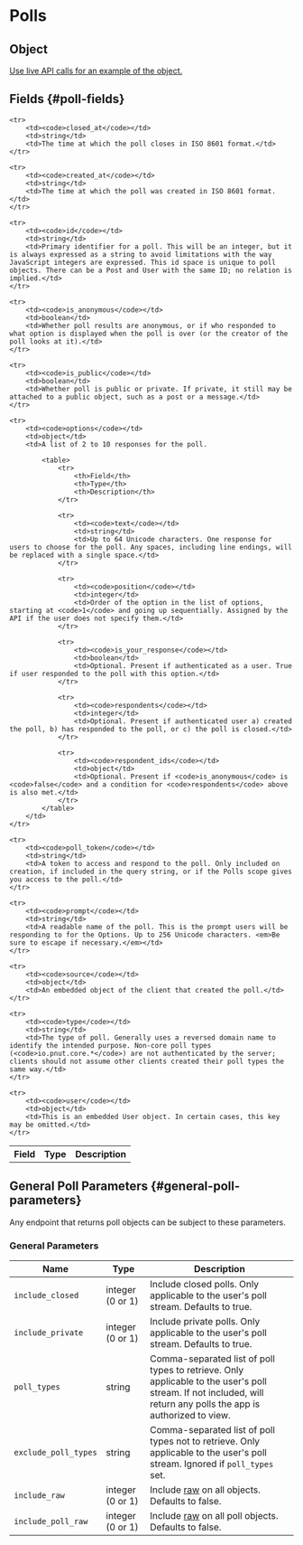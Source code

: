 # Polls


## Object

[Use live API calls for an example of the object.](/docs/api/resources/polls/lookup#get-polls-id)


## Fields {#poll-fields}

<table>
    <tr>
        <th>Field</th>
        <th>Type</th>
        <th>Description</th>
    </tr>

    <tr>
        <td><code>closed_at</code></td>
        <td>string</td>
        <td>The time at which the poll closes in ISO 8601 format.</td>
    </tr>

    <tr>
        <td><code>created_at</code></td>
        <td>string</td>
        <td>The time at which the poll was created in ISO 8601 format.</td>
    </tr>

    <tr>
        <td><code>id</code></td>
        <td>string</td>
        <td>Primary identifier for a poll. This will be an integer, but it is always expressed as a string to avoid limitations with the way JavaScript integers are expressed. This id space is unique to poll objects. There can be a Post and User with the same ID; no relation is implied.</td>
    </tr>

    <tr>
        <td><code>is_anonymous</code></td>
        <td>boolean</td>
        <td>Whether poll results are anonymous, or if who responded to what option is displayed when the poll is over (or the creator of the poll looks at it).</td>
    </tr>

    <tr>
        <td><code>is_public</code></td>
        <td>boolean</td>
        <td>Whether poll is public or private. If private, it still may be attached to a public object, such as a post or a message.</td>
    </tr>

    <tr>
        <td><code>options</code></td>
        <td>object</td>
        <td>A list of 2 to 10 responses for the poll.

            <table>
                <tr>
                    <th>Field</th>
                    <th>Type</th>
                    <th>Description</th>
                </tr>

                <tr>
                    <td><code>text</code></td>
                    <td>string</td>
                    <td>Up to 64 Unicode characters. One response for users to choose for the poll. Any spaces, including line endings, will be replaced with a single space.</td>
                </tr>

                <tr>
                    <td><code>position</code></td>
                    <td>integer</td>
                    <td>Order of the option in the list of options, starting at <code>1</code> and going up sequentially. Assigned by the API if the user does not specify them.</td>
                </tr>

                <tr>
                    <td><code>is_your_response</code></td>
                    <td>boolean</td>
                    <td>Optional. Present if authenticated as a user. True if user responded to the poll with this option.</td>
                </tr>

                <tr>
                    <td><code>respondents</code></td>
                    <td>integer</td>
                    <td>Optional. Present if authenticated user a) created the poll, b) has responded to the poll, or c) the poll is closed.</td>
                </tr>

                <tr>
                    <td><code>respondent_ids</code></td>
                    <td>object</td>
                    <td>Optional. Present if <code>is_anonymous</code> is <code>false</code> and a condition for <code>respondents</code> above is also met.</td>
                </tr>
            </table>
        </td>
    </tr>

    <tr>
        <td><code>poll_token</code></td>
        <td>string</td>
        <td>A token to access and respond to the poll. Only included on creation, if included in the query string, or if the Polls scope gives you access to the poll.</td>
    </tr>

    <tr>
        <td><code>prompt</code></td>
        <td>string</td>
        <td>A readable name of the poll. This is the prompt users will be responding to for the Options. Up to 256 Unicode characters. <em>Be sure to escape if necessary.</em></td>
    </tr>

    <tr>
        <td><code>source</code></td>
        <td>object</td>
        <td>An embedded object of the client that created the poll.</td>
    </tr>

    <tr>
        <td><code>type</code></td>
        <td>string</td>
        <td>The type of poll. Generally uses a reversed domain name to identify the intended purpose. Non-core poll types (<code>io.pnut.core.*</code>) are not authenticated by the server; clients should not assume other clients created their poll types the same way.</td>
    </tr>

    <tr>
        <td><code>user</code></td>
        <td>object</td>
        <td>This is an embedded User object. In certain cases, this key may be omitted.</td>
    </tr>
</table>


## General Poll Parameters {#general-poll-parameters}

Any endpoint that returns poll objects can be subject to these parameters.

### General Parameters

Name|Type|Description
-|-|-
`include_closed`|integer (0 or 1)|Include closed polls. Only applicable to the user's poll stream. Defaults to true.
`include_private`|integer (0 or 1)|Include private polls. Only applicable to the user's poll stream. Defaults to true.
`poll_types`|string|Comma-separated list of poll types to retrieve. Only applicable to the user's poll stream. If not included, will return any polls the app is authorized to view.
`exclude_poll_types`|string|Comma-separated list of poll types not to retrieve. Only applicable to the user's poll stream. Ignored if `poll_types` set.
`include_raw`|integer (0 or 1)|Include [raw](../implementation/raw) on all objects. Defaults to false.
`include_poll_raw`|integer (0 or 1)|Include [raw](../implementation/raw) on all poll objects. Defaults to false.
